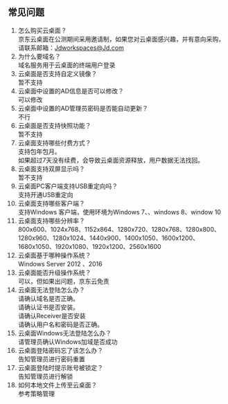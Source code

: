 ## 常见问题
1.	怎么购买云桌面？</br>
京东云桌面在公测期间采用邀请制，如果您对云桌面感兴趣，并有意向采购，请联系邮箱：Jdworkspaces@Jd.com
2.	为什么要域名？</br>
域名服务用于云桌面的终端用户登录
3. 云桌面是否支持自定义镜像？</br>
暂不支持
4. 云桌面中设置的AD信息是否可以修改？</br>
可以修改
5. 云桌面中设置的AD管理员密码是否能自动更新？</br>
不行
6. 云桌面是否支持快照功能？</br>
暂不支持
7. 云桌面支持哪些付费方式？</br>
支持包年包月。</br>如果超过7天没有续费，会导致云桌面资源释放，用户数据无法找回。
8. 云桌面支持双屏显示吗？</br>
暂不支持
9. 云桌面PC客户端支持USB重定向吗？</br>
支持开通USB重定向
10. 云桌面支持哪些客户端？</br>
支持Windows 客户端，使用环境为Windows 7、、windows 8、window 10
11. 云桌面支持哪些分辨率？</br>
800x600、1024x768、1152x864、1280x720、1280x768、1280x800、1280x960、1280x1024、1440x900、1400x1050、1600x1200、1680x1050、1920x1080、1920x1200、2560x1600
12. 云桌面基于哪种操作系统？</br>
Windows Server 2012 、2016
13. 云桌面能否升级操作系统？</br>
可以，但如果出问题，京东云免责
14. 云桌面无法登陆怎么办？</br>
请确认域名是否正确。</br>
请确认证书是否安装。</br>
请确认Receiver是否安装</br>
请确认用户名和密码是否正确。</br>
15. 云桌面Windows无法登陆怎么办？</br>
请管理员确认Windows加域是否成功
16. 云桌面登陆密码忘了该怎么办？</br>
告知管理员进行密码重置
17. 云桌面登陆时提示账号被锁定？</br>
告知管理员进行解锁
18. 如何本地文件上传至云桌面？</br>
参考策略管理


